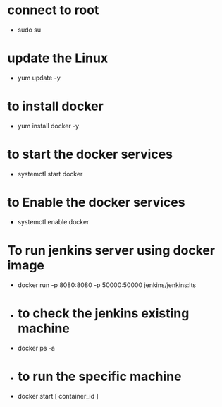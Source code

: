 
# connect to root
- sudo su 

# update the Linux
- yum update -y

# to install docker 
- yum install docker -y

# to start the docker services
- systemctl start docker


# to Enable the docker services

- systemctl enable docker



# To run jenkins server using docker image

- docker run -p 8080:8080 -p 50000:50000 jenkins/jenkins:lts

- # to check the jenkins existing machine
- docker ps -a

- # to run the specific machine
- docker start [ container_id ]


